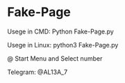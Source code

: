 # Fake-Page

Usege in CMD:
Python Fake-Page.py

Usege in Linux:
python3 Fake-Page.py

@ Start Menu and Select number

Telegram: @AL13A_7
